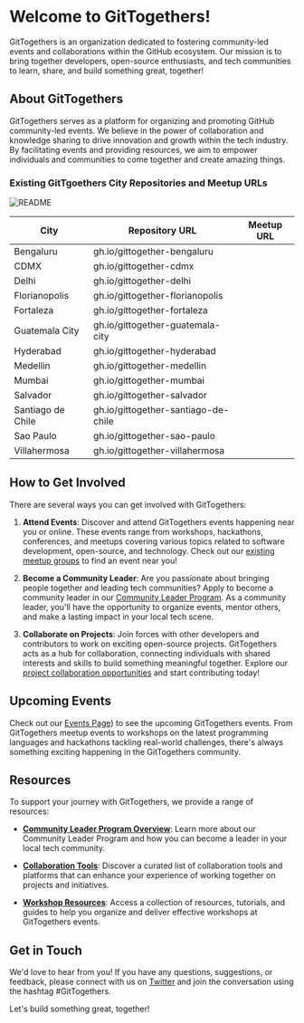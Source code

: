 # Welcome to GitTogethers!

GitTogethers is an organization dedicated to fostering community-led events and collaborations within the GitHub ecosystem. Our mission is to bring together developers, open-source enthusiasts, and tech communities to learn, share, and build something great, together!

## About GitTogethers

GitTogethers serves as a platform for organizing and promoting GitHub community-led events. We believe in the power of collaboration and knowledge sharing to drive innovation and growth within the tech industry. By facilitating events and providing resources, we aim to empower individuals and communities to come together and create amazing things.

### Existing GitTgoethers City Repositories and Meetup URLs

![README](https://github.com/gittogethers/.github/assets/20666190/f600a88d-5a40-4779-a759-7333151aa782)

| City              | Repository URL                       | Meetup URL |
|-------------------|--------------------------------------|------------|
| Bengaluru         | gh.io/gittogether-bengaluru          |            |
| CDMX              | gh.io/gittogether-cdmx               |            |
| Delhi             | gh.io/gittogether-delhi              |            |
| Florianopolis     | gh.io/gittogether-florianopolis      |            |
| Fortaleza         | gh.io/gittogether-fortaleza          |            |
| Guatemala City    | gh.io/gittogether-guatemala-city     |            |
| Hyderabad         | gh.io/gittogether-hyderabad          |            |
| Medellin          | gh.io/gittogether-medellin           |            |
| Mumbai            | gh.io/gittogether-mumbai             |            |
| Salvador          | gh.io/gittogether-salvador           |            |
| Santiago de Chile | gh.io/gittogether-santiago-de-chile  |            |
| Sao Paulo         | gh.io/gittogether-sao-paulo          |            |
| Villahermosa      | gh.io/gittogether-villahermosa       |            |

## How to Get Involved

There are several ways you can get involved with GitTogethers:

1. **Attend Events**: Discover and attend GitTogethers events happening near you or online. These events range from workshops, hackathons, conferences, and meetups covering various topics related to software development, open-source, and technology. Check out our [existing meetup groups](https://gittogethers.org/meetups) to find an event near you!

2. **Become a Community Leader**: Are you passionate about bringing people together and leading tech communities? Apply to become a community leader in our [Community Leader Program](https://gittogethers.org/community-leaders). As a community leader, you'll have the opportunity to organize events, mentor others, and make a lasting impact in your local tech scene.

3. **Collaborate on Projects**: Join forces with other developers and contributors to work on exciting open-source projects. GitTogethers acts as a hub for collaboration, connecting individuals with shared interests and skills to build something meaningful together. Explore our [project collaboration opportunities](https://gittogethers.org/projects) and start contributing today!

## Upcoming Events

Check out our [Events Page](https://www.meetup.com/pro/github-virtual-meetup/)) to see the upcoming GitTogethers events. From GitTogethers meetup events to workshops on the latest programming languages and hackathons tackling real-world challenges, there's always something exciting happening in the GitTogethers community.

## Resources

To support your journey with GitTogethers, we provide a range of resources:

- **[Community Leader Program Overview](https://gittogethers.org/community-leaders)**: Learn more about our Community Leader Program and how you can become a leader in your local tech community.

- **[Collaboration Tools](https://gittogethers.org/collaboration-tools)**: Discover a curated list of collaboration tools and platforms that can enhance your experience of working together on projects and initiatives.

- **[Workshop Resources](https://gittogethers.org/workshop-resources)**: Access a collection of resources, tutorials, and guides to help you organize and deliver effective workshops at GitTogethers events.

## Get in Touch

We'd love to hear from you! If you have any questions, suggestions, or feedback, please connect with us on [Twitter](https://twitter.com/githubcommunity) and join the conversation using the hashtag #GitTogethers.

Let's build something great, together!
